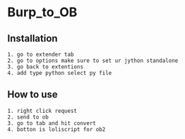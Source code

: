 # Burp_to_OB

## Installation
```
1. go to extender tab
2. go to options make sure to set ur jython standalone
3. go back to extentions
4. add type python select py file
```
## How to use
```
1. right click request
2. send to ob
3. go to tab and hit convert
4. botton is loliscript for ob2
```
